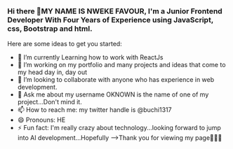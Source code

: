 ### Hi there 👋MY NAME IS NWEKE FAVOUR, I'm a Junior Frontend Developer With Four Years of Experience using JavaScript, css, Bootstrap and html.

<!--
**Oknown15/Oknown15** is a ✨ _special_ ✨ repository because its `README.md` (this file) appears on your GitHub profile.

.
-->
Here are some ideas to get you started:

- 🔭 I’m currently Learning how to work with ReactJs 
- 🌱 I’m  working on my portfolio and many projects and ideas that come to my head day in, day out
- 👯 I’m looking to collaborate with anyone who has experience in web development.
- 💬 Ask me about my username OKNOWN is the name of one of my project...Don't mind it.
- 📫 How to reach me: my twitter handle is @buchi1317
- 😄 Pronouns: HE
- ⚡ Fun fact: I'm really crazy about technology...looking forward to jump into AI development...Hopefully
-->Thank you for viewing my page🤲🙏🙏
